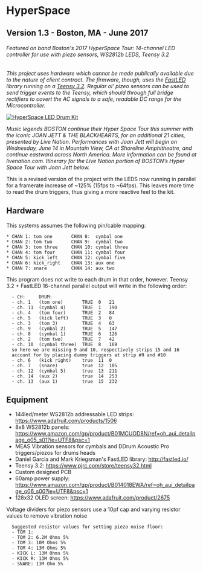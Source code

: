 # HyperSpace
## Version 1.3 - Boston, MA - June 2017
###### Featured on band Boston's 2017 HyperSpace Tour: 14-channel LED controller for use with piezo sensors, WS2812b LEDS, Teensy 3.2

*This project uses hardware which cannot be made publically available due to the nature of client contract. The firmware, though, uses the <a href='https://github.com/FastLED/FastLED'>FastLED</a> library running on a <a href='https://www.pjrc.com/store/teensy32.html'>Teensy 3.2</a>. Regular ol' pizeo sensors can be used to send trigger events to the Teensy, which should through full bridge rectifiers to covert the AC signals to a safe, readable DC range for the Microcontroller.*

[![HyperSpace LED Drum Kit](https://img.youtube.com/vi/aQiT6eR48F4/0.jpg)](https://www.youtube.com/watch?v=aQiT6eR48F4)

*Music legends BOSTON continue their Hyper Space Tour this summer with the iconic JOAN JETT & THE BLACKHEARTS, for an additional 21 cities, presented by Live Nation. Performances with Joan Jett will begin on Wednesday, June 14 in Mountain View, CA at Shoreline Amphitheatre, and continue eastward across North America. More information can be found at livenation.com. Itinerary for the Live Nation portion of BOSTON’s Hyper Space Tour with Joan Jett below.*
          
  
  This is a revised version of the project with the LEDS now running in parallel
  for a framerate increase of ~125% (15fps to ~64fps). This leaves more time
  to read the drum triggers, thus giving a more reactive feel to the kit.
  
## Hardware
  This systems assumes the following pin/cable mapping:
  ```
  * CHAN 1: tom one       CHAN 8:  cymbal one
  * CHAN 2: tom two       CHAN 9:  cymbal two
  * CHAN 3: tom three     CHAN 10: cymbal three
  * CHAN 4: tom four      CHAN 11: cymbal four
  * CHAN 5: kick_left     CHAN 12: cymbal five
  * CHAN 6: kick_right    CHAN 13: aux one
  * CHAN 7: snare         CHAN 14: aux two
  ```

  This program does not write to each drum in that order, however.
  Teensy 3.2 + FastLED 16-channel parallel output will write
  in the following order:

```
  - CH:     DRUM:
  - ch. 1   (tom one)       TRUE  0   21
  - ch. 11  (cymbal 4)      TRUE  1   190
  - ch. 4   (tom four)      TRUE  2   84
  - ch. 5   (kick left)     TRUE  3   0
  - ch. 3   (tom 3)         TRUE  4   63
  - ch. 9   (cymbal 2)      TRUE  5   147
  - ch. 8   (cymbal 1)      TRUE  6   126
  - ch. 2   (tom two)       TRUE  7   42
  - ch. 10  (cymbal three)  TRUE  8   169
  so here we are missing 9 and 10, respectively strips 15 and 16
  account for by placing dummy triggers at strip #9 and #10
  - ch. 6   (kick right)    true  11  0
  - ch. 7   (snare)         true  12  105
  - ch. 12  (cymbal 5)      true  13  211
  - ch. 14  (aux 2)         true  14  253
  - ch. 13  (aux 1)         true  15  232
```

## Equipment
  * 144led/meter WS2812b addressable LED strips: https://www.adafruit.com/products/1506
  * 8x8 WS2812b panels: https://www.amazon.com/gp/product/B01MCUOD8N/ref=oh_aui_detailpage_o05_s01?ie=UTF8&psc=1
  * MEAS Vibration sensors  for cymbals and DDrum Acoustic Pro triggers/piezos for drums heads
  * Daniel Garcia and Mark Kriegsman's FastLED library: http://fastled.io/
  * Teensy 3.2: https://www.pjrc.com/store/teensy32.html
  * Custom designed PCB
  * 60amp power supply: https://www.amazon.com/gp/product/B014018EWA/ref=oh_aui_detailpage_o06_s00?ie=UTF8&psc=1
  * 128x32 OLED screen: https://www.adafruit.com/product/2675

  Voltage dividers for piezo sensors use a 10pf cap and varying resistor values to remove vibration noise
```
  Suggested resistor values for setting piezo noise floor:
  - TOM 1:
  - TOM 2: 6.2M Ohms 5%
  - TOM 3: 10M Ohms 5%
  - TOM 4: 13M Ohms 5% 
  - KICK L: 13M Ohms 5%
  - KICK R: 13M Ohms 5%
  - SNARE: 13M Ohm 5%
  ```
